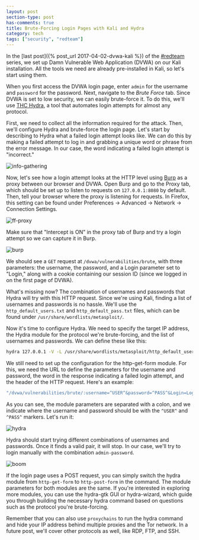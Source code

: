 ```yaml
---
layout: post
section-type: post
has-comments: true
title: Brute-Forcing Login Pages with Kali and Hydra
category: tech
tags: ["security", "redteam"]
---
```


In the [last post]({% post_url 2017-04-02-dvwa-kali %}) of the
[#redteam](/tags/redteam.html) series, we set up Damn Vulnerable Web Application
(DVWA) on our Kali installation. All the tools we need are already pre-installed
in Kali, so let's start using them.

When you first access the DVWA login page, enter `admin` for the username and
`password` for the password. Next, navigate to the _Brute Force_ tab. Since DVWA
is set to low security, we can easily brute-force it. To do this, we'll use
[THC Hydra](https://www.kali.org/tools/hydra/), a tool that automates login
attempts for almost any protocol.

First, we need to collect all the information required for the attack. Then,
we'll configure Hydra and brute-force the login page. Let's start by describing
to Hydra what a failed login attempt looks like. We can do this by making a
failed attempt to log in and grabbing a unique word or phrase from the error
message. In our case, the word indicating a failed login attempt is "incorrect."

![info-gathering](/img/posts/brute-force/info-gathering.png)

Now, let's see how a login attempt looks at the HTTP level using
[Burp](https://portswigger.net/burp/) as a proxy between our browser and DVWA.
Open Burp and go to the Proxy tab, which should be set up to listen to requests
on `127.0.0.1:8080` by default. Then, tell your browser where the proxy is
listening for requests. In Firefox, this setting can be found under Preferences
-> Advanced -> Network -> Connection Settings.

![ff-proxy](/img/posts/brute-force/ff-proxy.png)

Make sure that "Intercept is ON" in the proxy tab of Burp and try a login
attempt so we can capture it in Burp.

![burp](/img/posts/brute-force/burp.png)

We should see a `GET` request at `/dvwa/vulnerabilities/brute`, with three
parameters: the username, the password, and a Login parameter set to "Login,"
along with a cookie containing our session ID (since we logged in on the first
page of DVWA).

What's missing now? The combination of usernames and passwords that Hydra will
try with this HTTP request. Since we're using Kali, finding a list of usernames
and passwords is no hassle. We'll use the `http_default_users.txt` and
`http_default_pass.txt` files, which can be found under
`/usr/share/wordlists/metasploit/`.

Now it's time to configure Hydra. We need to specify the target IP address, the
Hydra module for the protocol we're brute-forcing, and the list of usernames and
passwords. We can define these like this:

```bash
hydra 127.0.0.1 -V -L /usr/share/wordlists/metasploit/http_default_users.txt -P /usr/share/wordlists/metasploit/http_default_pass.txt http-get-form # -V for verbose output
```

We still need to set up the configuration for the http-get-form module. For
this, we need the URL to define the parameters for the username and password,
the word in the response indicating a failed login attempt, and the header of
the HTTP request. Here's an example:

```bash
"/dvwa/vulnerabilities/brute/:username=^USER^&password=^PASS^&Login=Login:F=incorrect:H=Cookie: security=low; PHPSESSID=rsrjkagvk9m28nh5bsgrjbpnj3"
```

As you can see, the module parameters are separated with a colon, and we
indicate where the username and password should be with the `^USER^` and
`^PASS^` markers. Let's run it:

![hydra](/img/posts/brute-force/hydra.png)

Hydra should start trying different combinations of usernames and passwords.
Once it finds a valid pair, it will stop. In our case, we'll try to login
manually with the combination `admin-password`.

![boom](/img/posts/brute-force/boom.png)

If the login page uses a POST request, you can simply switch the hydra module
from `http-get-form` to `http-post-form` in the command. The module parameters
for both modules are the same. If you're interested in exploring more modules,
you can use the hydra-gtk GUI or hydra-wizard, which guide you through building
the necessary hydra command based on questions such as the protocol you're
brute-forcing.

Remember that you can also use `proxychains` to run the hydra command and hide
your IP address behind multiple proxies and the Tor network. In a future post,
we'll cover other protocols as well, like RDP, FTP, and SSH.
